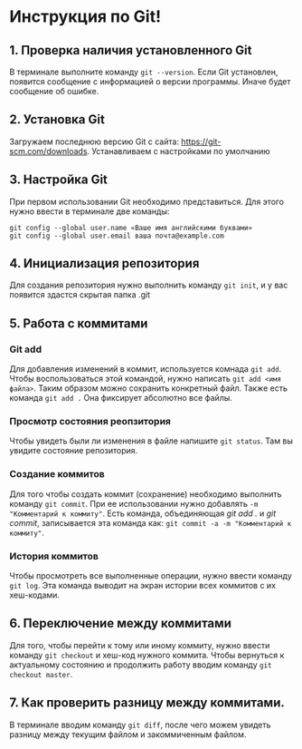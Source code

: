 # Инструкция по Git!
## 1. Проверка наличия установленного Git
В терминале выполните команду `git --version`.
Если Git установлен, появится сообщение с информацией о версии программы. Иначе будет сообщение об ошибке.
## 2. Установка Git
Загружаем последнюю версию Git с сайта: https://git-scm.com/downloads. Устанавливаем с настройками по умолчанию
## 3. Настройка Git
При первом использовании Git необходимо представиться. Для этого нужно ввести в терминале две команды:

```
git config --global user.name «Ваше имя английскими буквами»
git config --global user.email ваша почта@example.com
```
## 4. Инициализация репозитория
Для создания репозитория нужно выполнить команду `git init`, и у вас появится здастся скрытая папка .git

## 5. Работа с коммитами
### Git add
Для добавления изменений в коммит, используется комнада `git add`. Чтобы воспользоваться этой командой, нужно написать `git add <имя файла>`. Таким образом можно сохранить конкретный файл. Также есть команда `git add .` Она фиксирует абсолютно все файлы. 

### Просмотр состояния реопзитория
Чтобы увидеть были ли изменения в файле напишите `git status`. Там вы увидите состояние репозитория.

### Создание коммитов
Для того чтобы создать коммит (сохранение) необходимо выполнить команду `git commit`. При ее использовании нужно добавлять `-m "Комментарий к коммиту"`. Есть команда, объединяющая *git add .* и *git commit*, записывается эта команда как: `git commit -a -m "Комментарий к коммиту"`.

### История коммитов
Чтобы просмотреть все выполненные операции, нужно ввести команду `git log`. Эта команда выводит на экран истории всех коммитов с их хеш-кодами.

## 6. Переключение между коммитами
Для того, чтобы перейти к тому или иному коммиту, нужно ввести команду `git checkout` и хеш-код нужного коммита. Чтобы вернуться к актуальному состоянию и продолжить работу вводим команду `git checkout master`.
## 7. Как проверить разницу между коммитами.
В терминале вводим команду `git diff`, после чего можем увидеть разницу между текущим файлом и закоммиченным файлом.